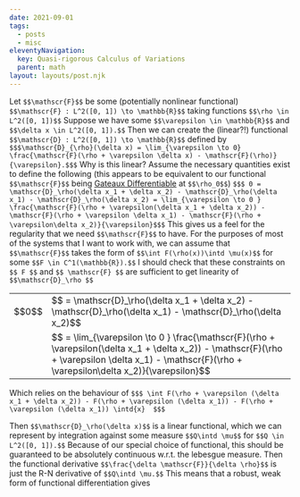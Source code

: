 ```yaml
---
date: 2021-09-01
tags:
  - posts
  - misc
eleventyNavigation:
  key: Quasi-rigorous Calculus of Variations
  parent: math
layout: layouts/post.njk
---
```





Let `$$\mathscr{F}$$` be some (potentially nonlinear functional) `$$\mathscr{F} : L^2([0, 1]) \to \mathbb{R}$$` 
taking functions `$$\rho \in L^2([0, 1])$$`  Suppose we have some `$$\varepsilon \in \mathbb{R}$$` and `$$\delta x \in L^2([0, 1]).$$` Then we can create the (linear?!) functional `$$\mathscr{D} : L^2([0, 1]) \to \mathbb{R}$$` defined by `$$$\mathscr{D}_{\rho}(\delta x) = \lim_{\varepsilon \to 0} \frac{\mathscr{F}(\rho + \varepsilon \delta x) - \mathscr{F}(\rho)}{\varepsilon}.$$$` Why is this linear?
Assume the necessary quantities exist to define the following (this appears to be equivalent to our functional `$$\mathscr{F}$$` being [Gateaux Differentiable](https://en.wikipedia.org/wiki/Gateaux_derivative/#Definition) at `$$\rho_0$$`)
`$$$ 0 = \mathscr{D}_\rho(\delta x_1 + \delta x_2) - \mathscr{D}_\rho(\delta x_1) - \mathscr{D}_\rho(\delta x_2) = \lim_{\varepsilon \to 0 } \frac{\mathscr{F}(\rho + \varepsilon(\delta x_1 + \delta x_2)) - \mathscr{F}(\rho + \varepsilon \delta x_1) - \mathscr{F}(\rho + \varepsilon\delta x_2)}{\varepsilon}$$$`
This gives us a feel for the regularity that we need `$$\mathscr{F}$$` to have. 
For the purposes of most of the systems that I want to work with, we can assume that `$$\mathscr{F}$$` 
takes the form of `$$\int F(\rho(x))\intd \mu(x)$$` for some 
`$$F \in C^1(\mathbb{R}).$$` 
I should check that these constraints on `$$ F $$` and `$$ \mathscr{F} $$` are sufficient to get linearity of `$$\mathscr{D}_\rho $$`

<table class="eqn">
  <tr><td> $$0$$</td><td>$$ = \mathscr{D}_\rho(\delta x_1 + \delta x_2) - \mathscr{D}_\rho(\delta x_1) - \mathscr{D}_\rho(\delta x_2)$$</td>
  </tr>
  <td></td><td>$$ = \lim_{\varepsilon \to 0 } \frac{\mathscr{F}(\rho + \varepsilon(\delta x_1 + \delta x_2)) - \mathscr{F}(\rho + \varepsilon \delta x_1) - \mathscr{F}(\rho + \varepsilon\delta x_2)}{\varepsilon}$$</td>
</table>

Which relies on the behaviour of 
`$$$ \int F(\rho + \varepsilon (\delta x_1 + \delta x_2)) - F(\rho + \varepsilon (\delta x_1)) - F(\rho + \varepsilon (\delta x_1)) \intd{x}  $$$`

Then `$$\mathscr{D}_\rho(\delta x)$$` is a linear functional, which we can represent by integration against some measure `$$Q\intd \mu$$` for `$$Q \in L^2([0, 1]).$$` Because of our special choice of functional, this should be guaranteed to be absolutely continuous w.r.t. the lebesgue measure. 
Then the functional derivative `$$\frac{\delta \mathscr{F}}{\delta \rho}$$` is just the R-N derivative of `$$Q\intd \mu.$$` This means that a robust, weak form of functional differentiation gives 